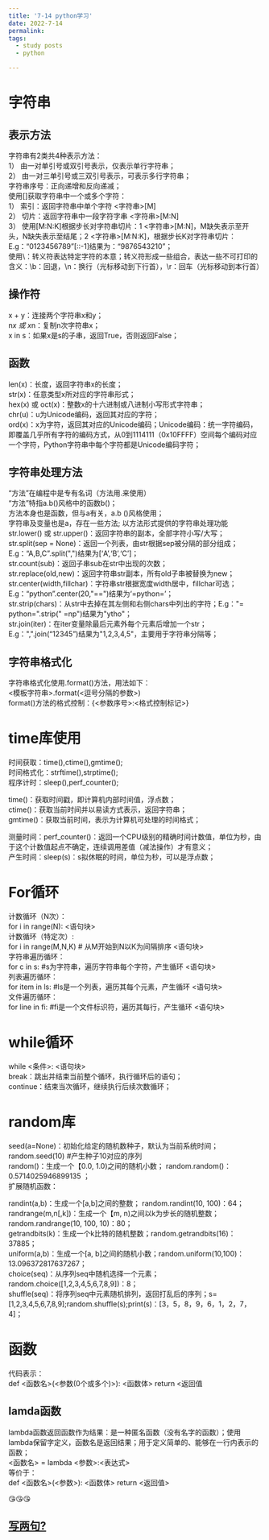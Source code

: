 ```yaml
---
title: '7-14 python学习'
date: 2022-7-14
permalink:
tags:
  - study posts
  - python

---
```


# 字符串  


## 表示方法  
字符串有2类共4种表示方法：  
1） 由一对单引号或双引号表示，仅表示单行字符串；  
2） 由一对三单引号或三双引号表示，可表示多行字符串；  
字符串序号：正向递增和反向递减；  
使用[]获取字符串中一个或多个字符：  
1） 索引：返回字符串中单个字符 <字符串>[M]  
2） 切片：返回字符串中一段字符字串 <字符串>[M:N]  
3） 使用[M:N:K]根据步长对字符串切片：1 <字符串>[M:N]，M缺失表示至开头，N缺失表示至结尾；2 <字符串>[M:N:K]，根据步长K对字符串切片：E.g：“0123456789”[::-1]结果为：“9876543210”；  
使用\：转义符表达特定字符的本意；转义符形成一些组合，表达一些不可打印的含义：\b：回退，\n：换行（光标移动到下行首），\r：回车（光标移动到本行首）  

## 操作符  
x + y：连接两个字符串x和y；  
n*x 或 x*n：复制n次字符串x；  
x in s：如果x是s的子串，返回True，否则返回False；  

## 函数  
len(x)：长度，返回字符串x的长度；  
str(x)：任意类型x所对应的字符串形式；  
hex(x) 或 oct(x)：整数x的十六进制或八进制小写形式字符串；  
chr(u)：u为Unicode编码，返回其对应的字符；  
ord(x)：x为字符，返回其对应的Unicode编码；Unicode编码：统一字符编码，即覆盖几乎所有字符的编码方式，从0到1114111（0x10FFFF）空间每个编码对应一个字符，Python字符串中每个字符都是Unicode编码字符；   


## 字符串处理方法   
“方法”在编程中是专有名词（方法用.来使用）   
“方法”特指a.b()风格中的函数b()；  
方法本身也是函数，但与a有关，a.b ()风格使用；  
字符串及变量也是a，存在一些方法; 
以方法形式提供的字符串处理功能  
str.lower() 或 str.upper()：返回字符串的副本，全部字符小写/大写；  
str.split(sep = None)：返回一个列表，由str根据sep被分隔的部分组成；E.g：“A,B,C”.split(",")结果为[‘A’,‘B’,‘C’]；  
str.count(sub)：返回子串sub在str中出现的次数；  
str.replace(old,new)：返回字符串str副本，所有old子串被替换为new；  
str.center(width,fillchar)：字符串str根据宽度width居中，fillchar可选；E.g：“python”.center(20,"==")结果为‘=python=’；  
str.strip(chars)：从str中去掉在其左侧和右侧chars中列出的字符；E.g："= python=".strip(" =np")结果为"ytho"；  
str.join(iter)：在iter变量除最后元素外每个元素后增加一个str；E.g：",".join(“12345”)结果为"1,2,3,4,5"，主要用于字符串分隔等；  
 
## 字符串格式化   
字符串格式化使用.format()方法，用法如下：  
<模板字符串>.format(<逗号分隔的参数>)   
format()方法的格式控制：{<参数序号>:<格式控制标记>}   


# time库使用   
时间获取：time(),ctime(),gmtime();  
时间格式化：strftime(),strptime();  
程序计时：sleep(),perf_counter();  


time()：获取时间戳，即计算机内部时间值，浮点数；  
ctime()：获取当前时间并以易读方式表示，返回字符串；  
gmtime()：获取当前时间，表示为计算机可处理的时间格式；  


测量时间：perf_counter()：返回一个CPU级别的精确时间计数值，单位为秒，由于这个计数值起点不确定，连续调用差值（减法操作）才有意义；  
产生时间：sleep(s)：s拟休眠的时间，单位为秒，可以是浮点数；   
  

# For循环  
计数循环（N次）：  
for i in range(N): <语句块>  
计数循环（特定次）:  
for i in range(M,N,K) # 从M开始到N以K为间隔排序 <语句块>   
字符串遍历循环：  
for c in s: #s为字符串，遍历字符串每个字符，产生循环 <语句块>  
列表遍历循环：  
for item in ls: #ls是一个列表，遍历其每个元素，产生循环 <语句块>  
文件遍历循环：  
for line in fi: #fi是一个文件标识符，遍历其每行，产生循环 <语句块>  


# while循环   
while <条件>: <语句块>   
break：跳出并结束当前整个循环，执行循环后的语句；  
continue：结束当次循环，继续执行后续次数循环；  
  
# random库   
seed(a=None)：初始化给定的随机数种子，默认为当前系统时间；random.seed(10) #产生种子10对应的序列  
random()：生成一个【0.0, 1.0)之间的随机小数； random.random()：0.5714025946899135 ；  
扩展随机函数：  


randint(a,b)：生成一个[a,b]之间的整数； random.randint(10, 100)：64；  
randrange(m,n[,k])：生成一个【m, n)之间以k为步长的随机整数；random.randrange(10, 100, 10)：80；  
getrandbits(k)：生成一个k比特的随机整数；random.getrandbits(16)：37885；  
uniform(a,b)：生成一个[a, b]之间的随机小数；random.uniform(10,100)：13.096372817637267；  
choice(seq)：从序列seq中随机选择一个元素；random.choice([1,2,3,4,5,6,7,8,9])：8；  
shuffle(seq)：将序列seq中元素随机排列，返回打乱后的序列；s=[1,2,3,4,5,6,7,8,9];random.shuffle(s);print(s)：[3，5，8，9，6，1，2，7，4]；  


# 函数
代码表示：  
def <函数名>(<参数(0个或多个)>): <函数体> return <返回值   
## lamda函数   
lambda函数返回函数作为结果：是一种匿名函数（没有名字的函数）；使用lambda保留字定义，函数名是返回结果；用于定义简单的、能够在一行内表示的函数；  
<函数名> = lambda <参数>:<表达式>  
等价于：  
def <函数名>(<参数>): <函数体> return <返回值>  
  
  

😘😘😘

## [写两句?](https://github.com/HEA1OR/HEA1OR.github.io/tree/master/_posts)

